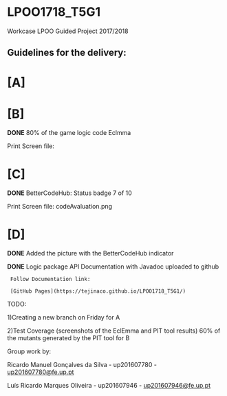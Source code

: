 # LPOO1718_T5G1
Workcase LPOO
Guided Project 2017/2018

## Guidelines for the delivery:

# [A] 

# [B]  

__DONE__ 80% of the game logic code Eclmma 

Print Screen file:

# [C]  

__DONE__ BetterCodeHub: Status badge 7 of 10

Print Screen file: codeAvaluation.png

# [D] 

__DONE__ Added the picture with the BetterCodeHub indicator
 
__DONE__ Logic package API Documentation with Javadoc uploaded to github
     
     
     
     Follow Documentation link:
     
     [GitHub Pages](https://tejinaco.github.io/LPOO1718_T5G1/)


TODO:

1)Creating a new branch on Friday for A

2)Test Coverage (screenshots of the EclEmma and PIT tool results)
60% of the mutants generated by the PIT tool for B

Group work by:

Ricardo Manuel Gonçalves da Silva - up201607780 - up201607780@fe.up.pt 

Luís Ricardo Marques Oliveira - up201607946 - up201607946@fe.up.pt

